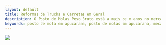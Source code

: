 ```yaml
---
layout: default
title: Reformas de Trucks e Carretas em Geral
description: O Posto de Molas Peso Bruto está a mais de x anos no mercado de veiculos pesados atendendo Apucarana e região.
keywords: posto de mola em apucarana, posto de molas em apucarana, mecanica pesada em apucarana, mecanica de caminhoes em apucarana, mecanica de caminhao em apucarana, peças para caminhao em apucarana, peças para caminhoes em apucarana, assistencia tecnica scania em apucarana, assistencia tecnica volvo em apucarana, assistencia tecnica mercedes em apucarana, assistencia tecnica randon em apucarana, assistencia tecnica guerra em apucarana, reforma de caminhao em apucarana, reforma de caminhoes em apucarana, eixo de caminhao em apucarana,  tampa de caminhao em apucarana, caminhao em apucarana, caminhoes em apucarana,
---
```

<img src="{{ '/assets/img/banner.png' | prepend: site.baseurl }}">